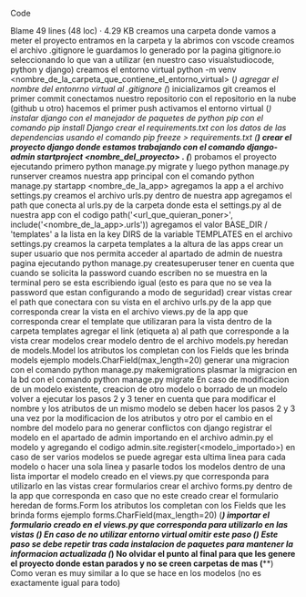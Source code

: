 

Code

Blame
49 lines (48 loc) · 4.29 KB
creamos una carpeta donde vamos a meter el proyecto
entramos en la carpeta y la abrimos con vscode
creamos el archivo .gitignore le guardamos lo generado por la pagina gitignore.io seleccionando lo que van a utilizar (en nuestro caso visualstudiocode, python y django)
creamos el entorno virtual python -m venv <nombre_de_la_carpeta_que_contiene_el_entorno_virtual> (*)
agregar el nombre del entonrno virtual al .gitignore (*)
inicializamos git
creamos el primer commit
conectamos nuestro repositorio con el repositorio en la nube (github u otro)
hacemos el primer push
activamos el entorno virtual (*)
instalar django con el manejador de paquetes de python pip con el comando pip install Django
crear el requirements.txt con los datos de las dependencias usando el comando pip freeze > requirements.txt (**)
crear el proyecto django donde estamos trabajando con el comando django-admin startproject <nombre_del_proyecto> . (***)
probamos el proyecto ejecutando primero python manage.py migrate y luego python manage.py runserver
creamos nuestra app principal con el comando python manage.py startapp <nombre_de_la_app>
agregamos la app a el archivo settings.py
creamos el archivo urls.py dentro de nuestra app
agregamos el path que conecta al urls.py de la carpeta donde esta el settings.py al de nuestra app con el codigo path('<url_que_quieran_poner>', include('<nombre_de_la_app>.urls'))
agregamos el valor BASE_DIR / 'templates' a la lista en la key DIRS de la variable TEMPLATES en el archivo settings.py
creamos la carpeta templates a la altura de las apps
crear un super usuario que nos permita acceder al apartado de admin de nuestra pagina ejecutando python manage.py createsuperuser
tener en cuenta que cuando se solicita la password cuando escriben no se muestra en la terminal pero se esta escribiendo igual (esto es para que no se vea la password que estan configurando a modo de seguridad)
crear vistas
crear el path que conectara con su vista en el archivo urls.py de la app que corresponda
crear la vista en el archivo views.py de la app que corresponda
crear el template que utilizaran para la vista dentro de la carpeta templates
agregar el link (etiqueta a) al path que corresponde a la vista
crear modelos
crear modelo dentro de el archivo models.py
heredan de models.Model
los atributos los completan con los Fields que les brinda models ejemplo models.CharField(max_length=20)
generar una migracion con el comando python manage.py makemigrations
plasmar la migracion en la bd con el comando python manage.py migrate
En caso de modificacion de un modelo existente, creacion de otro modelo o borrado de un modelo volver a ejecutar los pasos 2 y 3
tener en cuenta que para modificar el nombre y los atributos de un mismo modelo se deben hacer los pasos 2 y 3 una vez por la modificacion de los atributos y otro por el cambio en el nombre del modelo para no generar conflictos con django
registrar el modelo en el apartado de admin importando en el archivo admin.py el modelo y agregando el codigo admin.site.register(<modelo_importado>)
en caso de ser varios modelos se puede agregar esta ultima linea para cada modelo o hacer una sola linea y pasarle todos los modelos dentro de una lista
importar el modelo creado en el views.py que corresponda para utilizarlo en las vistas
crear formularios
crear el archivo forms.py dentro de la app que corresponda en caso que no este creado
crear el formulario
heredan de forms.Form
los atributos los completan con los Fields que les brinda forms ejemplo forms.CharField(max_length=20) (****)
importar el formulario creado en el views.py que corresponda para utilizarlo en las vistas
(*) En caso de no utilizar entorno virtual omitir este paso
(**) Este paso se debe repetir tras cada instalacion de paquetes para mantener la informacion actualizada
(***) No olvidar el punto al final para que les genere el proyecto donde estan parados y no se creen carpetas de mas
(****) Como veran es muy similar a lo que se hace en los modelos (no es exactamente igual para todo)